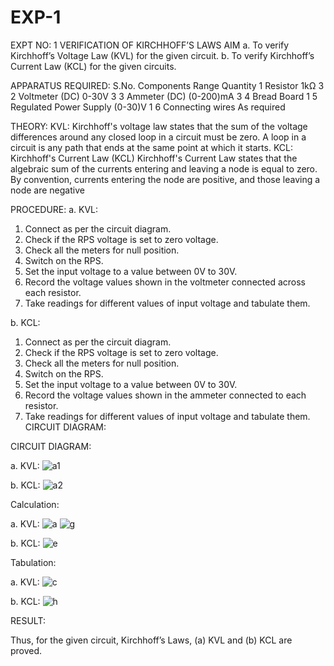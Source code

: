 
# EXP-1
EXPT NO: 1	VERIFICATION OF KIRCHHOFF’S LAWS
AIM
a.   To verify Kirchhoff’s Voltage Law (KVL) for the given circuit. 
b.   To verify Kirchhoff’s Current Law (KCL) for the given circuits.

APPARATUS REQUIRED:
S.No.	Components	Range	Quantity
1	Resistor	1kΩ	3
2	Voltmeter (DC)	0-30V	3
3	Ammeter (DC)	(0-200)mA	3
4	Bread Board		1
5	Regulated Power Supply	(0-30)V	1
6	Connecting wires		As required

THEORY:
KVL: Kirchhoff's voltage law states that the sum of the voltage differences around any closed loop in a circuit must be zero. A loop in a circuit is any path that ends at the same point at which it starts.
KCL:
Kirchhoff's Current Law (KCL) Kirchhoff's Current Law states that the algebraic sum of the currents entering and leaving a node is equal to zero. By convention, currents entering the node are positive, and those leaving a node are negative


PROCEDURE:
a.   KVL:
1.   Connect as per the circuit diagram.
2.   Check if the RPS voltage is set to zero voltage.
3.   Check all the meters for null position.
4.   Switch on the RPS.
5.   Set the input voltage to a value between 0V to 30V.
6.   Record the voltage values shown in the voltmeter connected across each resistor.
7.   Take readings for different values of input voltage and tabulate them.


b.  KCL:
1.   Connect as per the circuit diagram.
2.   Check if the RPS voltage is set to zero voltage.
3.   Check all the meters for null position.
4.   Switch on the RPS.
5.   Set the input voltage to a value between 0V to 30V.
6.   Record the voltage values shown in the ammeter connected to each resistor.
7.   Take readings for different values of input voltage and tabulate them. 
CIRCUIT DIAGRAM:

CIRCUIT DIAGRAM:


a.   KVL:
![a1](https://github.com/user-attachments/assets/ce00c01f-742f-4d62-8260-047b981ec61d)
 


b.  KCL:
 ![a2](https://github.com/user-attachments/assets/4828dd1a-7fa5-43d7-9836-85cd5cac67cb)


Calculation:

a.   KVL:
 ![a](https://github.com/user-attachments/assets/fac6b6ba-e293-4124-8782-84412dfe71e3)
![g](https://github.com/user-attachments/assets/8bf8fef0-0e32-46b9-b164-0f1324788200)



b.  KCL:
![e](https://github.com/user-attachments/assets/2ada8d55-17cb-4f11-8ca5-6bd30bf489d2)




Tabulation:

a.   KVL:
 ![c](https://github.com/user-attachments/assets/d4311aaf-1d6e-4405-a80e-a497a791c289)



b.  KCL:
![h](https://github.com/user-attachments/assets/a619d669-83e1-4257-a280-138e103090f6)



RESULT:

Thus, for the given circuit, Kirchhoff’s Laws, (a) KVL and (b) KCL are proved.
